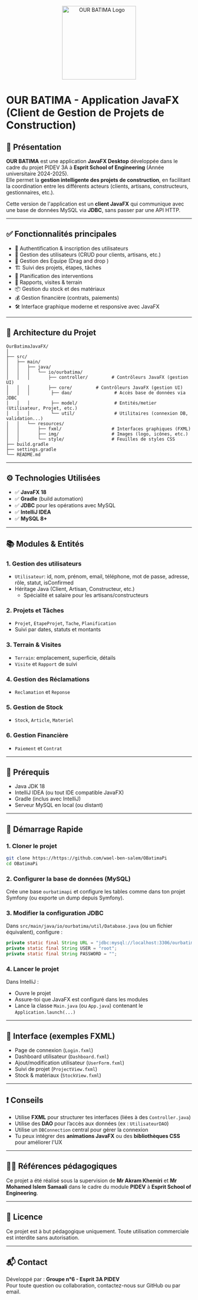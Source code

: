 
<p align="center">
  <img src="public/img/logoOur.png" alt="OUR BATIMA Logo" width="200"/>
</p>

# OUR BATIMA - Application JavaFX (Client de Gestion de Projets de Construction)

## 🎯 Présentation

**OUR BATIMA** est une application **JavaFX Desktop** développée dans le cadre du projet PIDEV 3A à **Esprit School of Engineering** (Année universitaire 2024-2025).  
Elle permet la **gestion intelligente des projets de construction**, en facilitant la coordination entre les différents acteurs (clients, artisans, constructeurs, gestionnaires, etc.).

Cette version de l'application est un **client JavaFX** qui communique avec une base de données MySQL via **JDBC**, sans passer par une API HTTP.

---

## ✅ Fonctionnalités principales

- 🔐 Authentification & inscription des utilisateurs
- 👤 Gestion des utilisateurs (CRUD pour clients, artisans, etc.)
- 👤 Gestion des Equipe (Drag and drop )
- 🏗️ Suivi des projets, étapes, tâches
- 📆 Planification des interventions
- 📄 Rapports, visites & terrain
- 📦 Gestion du stock et des matériaux
- 💰 Gestion financière (contrats, paiements)
- 🛠️ Interface graphique moderne et responsive avec JavaFX

---

## 🧱 Architecture du Projet

```
OurBatimaJavaFX/
│
├── src/
│   ├── main/
│   │   ├── java/
│   │   │   └── io/ourbatima/
│   │   │       ├── controller/         # Contrôleurs JavaFX (gestion UI)
│   │   │       ├── core/         # Contrôleurs JavaFX (gestion UI)
│   │   │        ├── dao/                # Accès base de données via JDBC
│   │   │        ├── model/              # Entités/metier (Utilisateur, Projet, etc.)
│   │   │        └── util/               # Utilitaires (connexion DB, validation...)
│   │   └── resources/
│   │       ├── fxml/                   # Interfaces graphiques (FXML)
│   │       ├── img/                    # Images (logo, icônes, etc.)
│   │       └── style/                  # Feuilles de styles CSS
├── build.gradle
├── settings.gradle
└── README.md
```

---

## ⚙️ Technologies Utilisées

- ✅ **JavaFX 18**
- ✅ **Gradle** (build automation)
- ✅ **JDBC** pour les opérations avec MySQL
- ✅ **IntelliJ IDEA**
- ✅ **MySQL 8+**
---

## 📚 Modules & Entités

### 1. Gestion des utilisateurs
- `Utilisateur`: id, nom, prénom, email, téléphone, mot de passe, adresse, rôle, statut, isConfirmed
- Héritage Java (Client, Artisan, Constructeur, etc.)
    - Spécialité et salaire pour les artisans/constructeurs

### 2. Projets et Tâches
- `Projet`, `EtapeProjet`, `Tache`, `Planification`
- Suivi par dates, statuts et montants

### 3. Terrain & Visites
- `Terrain`: emplacement, superficie, détails
- `Visite` et `Rapport` de suivi

### 4. Gestion des Réclamations
- `Reclamation` et `Reponse`

### 5. Gestion de Stock
- `Stock`, `Article`, `Materiel`

### 6. Gestion Financière
- `Paiement` et `Contrat`

---

## 🧪 Prérequis

- Java JDK 18
- IntelliJ IDEA (ou tout IDE compatible JavaFX)
- Gradle (inclus avec IntelliJ)
- Serveur MySQL en local (ou distant)

---

## 🚀 Démarrage Rapide

### 1. Cloner le projet
```bash
git clone https://https://github.com/wael-ben-salem/OBatimaPi
cd OBatimaPi
```

### 2. Configurer la base de données (MySQL)

Crée une base `ourbatimapi` et configure les tables comme dans ton projet Symfony (ou exporte un dump depuis Symfony).

### 3. Modifier la configuration JDBC

Dans `src/main/java/io/ourbatima/util/Database.java` (ou un fichier équivalent), configure :
```java
private static final String URL = "jdbc:mysql://localhost:3306/ourbatimapi";
private static final String USER = "root";
private static final String PASSWORD = "";
```

### 4. Lancer le projet

Dans IntelliJ :
- Ouvre le projet
- Assure-toi que JavaFX est configuré dans les modules
- Lance la classe `Main.java` (ou `App.java`) contenant le `Application.launch(...)`

---

## 📸 Interface (exemples FXML)

- Page de connexion (`Login.fxml`)
- Dashboard utilisateur (`Dashboard.fxml`)
- Ajout/modification utilisateur (`UserForm.fxml`)
- Suivi de projet (`ProjectView.fxml`)
- Stock & matériaux (`StockView.fxml`)

---

## ❗ Conseils

- Utilise **FXML** pour structurer tes interfaces (liées à des `Controller.java`)
- Utilise des **DAO** pour l’accès aux données (ex : `UtilisateurDAO`)
- Utilise un `DBConnection` central pour gérer la connexion
- Tu peux intégrer des **animations JavaFX** ou des **bibliothèques CSS** pour améliorer l'UX

---

## 🧑‍🏫 Références pédagogiques

Ce projet a été réalisé sous la supervision de **Mr Akram Khemiri** et **Mr Mohamed Islem Samaali**   dans le cadre du module **PIDEV** à **Esprit School of Engineering**.

---

## 📄 Licence

Ce projet est à but pédagogique uniquement. Toute utilisation commerciale est interdite sans autorisation.

---

## 📬 Contact

Développé par : **Groupe n°6 - Esprit 3A PIDEV**  
Pour toute question ou collaboration, contactez-nous sur GitHub ou par email.
